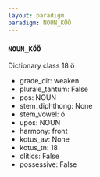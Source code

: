 ```yaml
---
layout: paradigm
paradigm: NOUN_KÖÖ
---
```

### ` NOUN_KÖÖ `

Dictionary class 18 ö
* grade_dir: weaken
* plurale_tantum: False
* pos: NOUN
* stem_diphthong: None
* stem_vowel: ö
* upos: NOUN
* harmony: front
* kotus_av: None
* kotus_tn: 18
* clitics: False
* possessive: False
